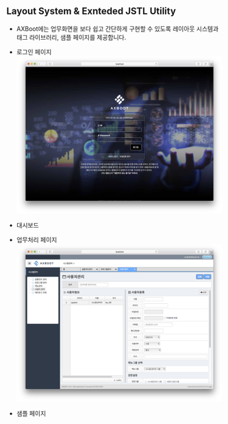 ## Layout System & Exnteded JSTL Utility

- AXBoot에는 업무화면을 보다 쉽고 간단하게 구현할 수 있도록 레이아웃 시스템과 태그 라이브러리, 샘플 페이지를 제공합니다.
- 로그인 페이지
![Screen Shot 2016-09-21 at 10.01.47 PM.png](../assets/99BBB611C6A12C6E4F1D847E29F25A10.png)
- 대시보드 
- 업무처리 페이지
![Screen Shot 2016-09-21 at 10.03.27 PM.png](../assets/7388A59A5E43F9660328D54C2E2084F3.png)

- 샘플 페이지